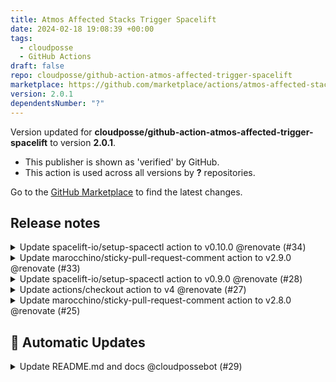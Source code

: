 ```yaml
---
title: Atmos Affected Stacks Trigger Spacelift
date: 2024-02-18 19:08:39 +00:00
tags:
  - cloudposse
  - GitHub Actions
draft: false
repo: cloudposse/github-action-atmos-affected-trigger-spacelift
marketplace: https://github.com/marketplace/actions/atmos-affected-stacks-trigger-spacelift
version: 2.0.1
dependentsNumber: "?"
---
```



Version updated for **cloudposse/github-action-atmos-affected-trigger-spacelift** to version **2.0.1**.
- This publisher is shown as 'verified' by GitHub.
- This action is used across all versions by **?** repositories.

Go to the [GitHub Marketplace](https://github.com/marketplace/actions/atmos-affected-stacks-trigger-spacelift) to find the latest changes.

## Release notes

<details>
  <summary>Update spacelift-io/setup-spacectl action to v0.10.0 @renovate (#34)</summary>

  This PR contains the following updates:

| Package | Type | Update | Change |
|---|---|---|---|
| [spacelift-io/setup-spacectl](https://togithub.com/spacelift-io/setup-spacectl) | action | minor | `v0.9.0` -> `v0.10.0` |

---

### Release Notes

<details>
<summary>spacelift-io/setup-spacectl (spacelift-io/setup-spacectl)</summary>

### [`v0.10.0`](https://togithub.com/spacelift-io/setup-spacectl/releases/tag/v0.10.0)

[Compare Source](https://togithub.com/spacelift-io/setup-spacectl/compare/v0.9.0...v0.10.0)

#### What's Changed

-   Bump node packages by [@&#8203;peterdeme](https://togithub.com/peterdeme) in [https://github.com/spacelift-io/setup-spacectl/pull/17](https://togithub.com/spacelift-io/setup-spacectl/pull/17)

**Full Changelog**: https://github.com/spacelift-io/setup-spacectl/compare/v0.9.0...v0.10.0

</details>

---

<!--renovate-debug:eyJjcmVhdGVkSW5WZXIiOiIzNy4xNzMuMCIsInVwZGF0ZWRJblZlciI6IjM3LjE3My4wIiwidGFyZ2V0QnJhbmNoIjoibWFpbiJ9-->

</details>

<details>
  <summary>Update marocchino/sticky-pull-request-comment action to v2.9.0 @renovate (#33)</summary>

  This PR contains the following updates:

| Package | Type | Update | Change |
|---|---|---|---|
| [marocchino/sticky-pull-request-comment](https://togithub.com/marocchino/sticky-pull-request-comment) | action | minor | `v2.8.0` -> `v2.9.0` |

---

### Release Notes

<details>
<summary>marocchino/sticky-pull-request-comment (marocchino/sticky-pull-request-comment)</summary>

### [`v2.9.0`](https://togithub.com/marocchino/sticky-pull-request-comment/releases/tag/v2.9.0)

[Compare Source](https://togithub.com/marocchino/sticky-pull-request-comment/compare/v2.8.0...v2.9.0)

-   Update deps
-   Use node 20

</details>

---

<!--renovate-debug:eyJjcmVhdGVkSW5WZXIiOiIzNy4xNTMuMiIsInVwZGF0ZWRJblZlciI6IjM3LjE1My4yIiwidGFyZ2V0QnJhbmNoIjoibWFpbiJ9-->

</details>

<details>
  <summary>Update spacelift-io/setup-spacectl action to v0.9.0 @renovate (#28)</summary>

  This PR contains the following updates:

| Package | Type | Update | Change |
|---|---|---|---|
| [spacelift-io/setup-spacectl](https://togithub.com/spacelift-io/setup-spacectl) | action | minor | `v0.4.0` -> `v0.9.0` |

---

### Release Notes

<details>
<summary>spacelift-io/setup-spacectl (spacelift-io/setup-spacectl)</summary>

### [`v0.9.0`](https://togithub.com/spacelift-io/setup-spacectl/releases/tag/v0.9.0)

[Compare Source](https://togithub.com/spacelift-io/setup-spacectl/compare/v0.8.0...v0.9.0)

#### What's Changed

-   Bump indirect dependencies by [@&#8203;peterdeme](https://togithub.com/peterdeme) in [https://github.com/spacelift-io/setup-spacectl/pull/15](https://togithub.com/spacelift-io/setup-spacectl/pull/15)

**Full Changelog**: https://github.com/spacelift-io/setup-spacectl/compare/v0.8.0...v0.9.0

### [`v0.8.0`](https://togithub.com/spacelift-io/setup-spacectl/releases/tag/v0.8.0)

[Compare Source](https://togithub.com/spacelift-io/setup-spacectl/compare/v0.7.0...v0.8.0)

#### What's Changed

-   Bump packages, update README about deprecated env var by [@&#8203;peterdeme](https://togithub.com/peterdeme) in [https://github.com/spacelift-io/setup-spacectl/pull/14](https://togithub.com/spacelift-io/setup-spacectl/pull/14)

**Full Changelog**: https://github.com/spacelift-io/setup-spacectl/compare/v0.7.0...v0.8.0

### [`v0.7.0`](https://togithub.com/spacelift-io/setup-spacectl/releases/tag/v0.7.0)

[Compare Source](https://togithub.com/spacelift-io/setup-spacectl/compare/v0.6.0...v0.7.0)

#### What's Changed

-   chore: bump indirect packages by [@&#8203;peterdeme](https://togithub.com/peterdeme) in [https://github.com/spacelift-io/setup-spacectl/pull/12](https://togithub.com/spacelift-io/setup-spacectl/pull/12)

**Full Changelog**: https://github.com/spacelift-io/setup-spacectl/compare/v0.6.0...v0.7.0

### [`v0.6.0`](https://togithub.com/spacelift-io/setup-spacectl/releases/tag/v0.6.0)

[Compare Source](https://togithub.com/spacelift-io/setup-spacectl/compare/v0.5.0...v0.6.0)

#### What's Changed

-   Bump indirect dependencies by [@&#8203;peterdeme](https://togithub.com/peterdeme) in [https://github.com/spacelift-io/setup-spacectl/pull/11](https://togithub.com/spacelift-io/setup-spacectl/pull/11)

**Full Changelog**: https://github.com/spacelift-io/setup-spacectl/compare/v0.5.0...v0.6.0

### [`v0.5.0`](https://togithub.com/spacelift-io/setup-spacectl/releases/tag/v0.5.0)

[Compare Source](https://togithub.com/spacelift-io/setup-spacectl/compare/v0.4.0...v0.5.0)

#### What's Changed

-   Set to node20 and bump packages by [@&#8203;peterdeme](https://togithub.com/peterdeme) in [https://github.com/spacelift-io/setup-spacectl/pull/9](https://togithub.com/spacelift-io/setup-spacectl/pull/9)

**Full Changelog**: https://github.com/spacelift-io/setup-spacectl/compare/v0.4.0...v0.5.0

</details>

---

<!--renovate-debug:eyJjcmVhdGVkSW5WZXIiOiIzNi4xMDcuMiIsInVwZGF0ZWRJblZlciI6IjM3LjEzNS4wIiwidGFyZ2V0QnJhbmNoIjoibWFpbiJ9-->

</details>

<details>
  <summary>Update actions/checkout action to v4 @renovate (#27)</summary>

  This PR contains the following updates:

| Package | Type | Update | Change |
|---|---|---|---|
| [actions/checkout](https://togithub.com/actions/checkout) | action | major | `v3` -> `v4` |

---

### Release Notes

<details>
<summary>actions/checkout (actions/checkout)</summary>

### [`v4`](https://togithub.com/actions/checkout/blob/HEAD/CHANGELOG.md#v400)

[Compare Source](https://togithub.com/actions/checkout/compare/v3...v4)

-   [Support fetching without the --progress option](https://togithub.com/actions/checkout/pull/1067)
-   [Update to node20](https://togithub.com/actions/checkout/pull/1436)

</details>

---

<!--renovate-debug:eyJjcmVhdGVkSW5WZXIiOiIzNi43OS4xIiwidXBkYXRlZEluVmVyIjoiMzcuODEuMyIsInRhcmdldEJyYW5jaCI6Im1haW4ifQ==-->

</details>

<details>
  <summary>Update marocchino/sticky-pull-request-comment action to v2.8.0 @renovate (#25)</summary>

  This PR contains the following updates:

| Package | Type | Update | Change |
|---|---|---|---|
| [marocchino/sticky-pull-request-comment](https://togithub.com/marocchino/sticky-pull-request-comment) | action | minor | `v2.6.2` -> `v2.8.0` |

---

### Release Notes

<details>
<summary>marocchino/sticky-pull-request-comment (marocchino/sticky-pull-request-comment)</summary>

### [`v2.8.0`](https://togithub.com/marocchino/sticky-pull-request-comment/releases/tag/v2.8.0)

[Compare Source](https://togithub.com/marocchino/sticky-pull-request-comment/compare/v2.7.0...v2.8.0)

-   Add skip_unchanged input
-   Update deps

### [`v2.7.0`](https://togithub.com/marocchino/sticky-pull-request-comment/releases/tag/v2.7.0)

[Compare Source](https://togithub.com/marocchino/sticky-pull-request-comment/compare/v2.6.2...v2.7.0)

Update deps.
Add two output.

-   previous_comment_id: "ID of previous comment, if found"
-   created_comment_id: "ID of newly created comment, if any"

</details>

---

<!--renovate-debug:eyJjcmVhdGVkSW5WZXIiOiIzNi4xMS4wIiwidXBkYXRlZEluVmVyIjoiMzcuODEuMyIsInRhcmdldEJyYW5jaCI6Im1haW4ifQ==-->

</details>


## 🤖 Automatic Updates

<details>
  <summary>Update README.md and docs @cloudpossebot (#29)</summary>

  ## what
This is an auto-generated PR that updates the README.md and docs

## why
To have most recent changes of README.md and doc from origin templates
</details>

